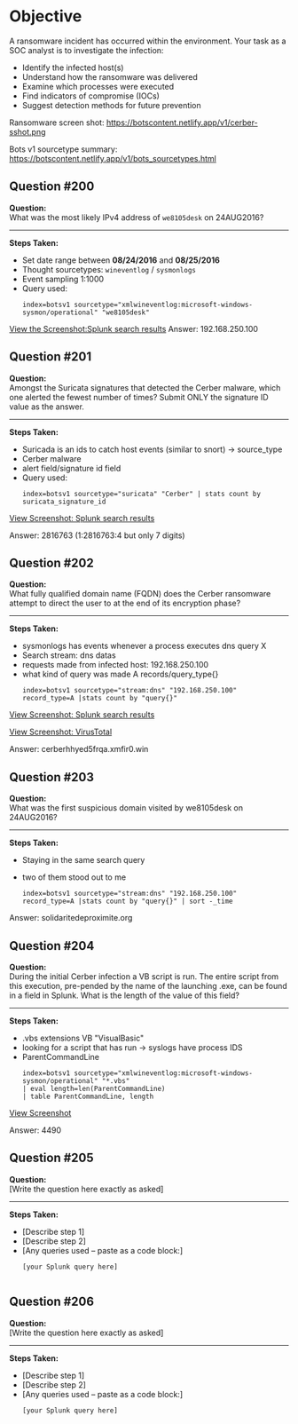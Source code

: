 #  Objective

A ransomware incident has occurred within the environment. Your task as a SOC analyst is to investigate the infection:
- Identify the infected host(s)
- Understand how the ransomware was delivered
- Examine which processes were executed
- Find indicators of compromise (IOCs)
- Suggest detection methods for future prevention

Ransomware screen shot: https://botscontent.netlify.app/v1/cerber-sshot.png

Bots v1 sourcetype summary: https://botscontent.netlify.app/v1/bots_sourcetypes.html

## Question #200

**Question:**  
What was the most likely IPv4 address of `we8105desk` on 24AUG2016?

---

**Steps Taken:**

- Set date range between **08/24/2016** and **08/25/2016**  
- Thought sourcetypes: `wineventlog` / `sysmonlogs`
- Event sampling 1:1000
- Query used:  
  ```splunk
  index=botsv1 sourcetype="xmlwineventlog:microsoft-windows-sysmon/operational" "we8105desk"
[View the Screenshot:Splunk search results](screenshots/Screenshot%202025-05-27%20153321.png)
Answer:
192.168.250.100

## Question #201

**Question:**  
Amongst the Suricata signatures that detected the Cerber malware, which one alerted the fewest number of times? Submit ONLY the signature ID value as the answer.

---

**Steps Taken:**

- Suricada is an ids to catch host events (similar to snort) -> source_type  
- Cerber malware
- alert field/signature id field
- Query used:  
  ```splunk
  index=botsv1 sourcetype="suricata" "Cerber" | stats count by suricata_signature_id

[View Screenshot: Splunk search results](screenshots/Screenshot%202025-05-27%20160323.png)

Answer:
2816763 (1:2816763:4 but only 7 digits)
## Question #202

**Question:**  
What fully qualified domain name (FQDN) does the Cerber ransomware attempt to direct the user to at the end of its encryption phase?

---

**Steps Taken:**

- sysmonlogs has events whenever a process executes dns query X
- Search stream: dns datas
- requests made from infected host: 192.168.250.100
- what kind of query was made A records/query_type{}
  ```splunk
  index=botsv1 sourcetype="stream:dns" "192.168.250.100" record_type=A |stats count by "query{}"

[View Screenshot: Splunk search results](screenshots/Screenshot%202025-05-27%20162732.png)

[View Screenshot: VirusTotal](screenshots/Screenshot%202025-05-27%20162844.png)

Answer:
cerberhhyed5frqa.xmfir0.win

## Question #203
**Question:**  
What was the first suspicious domain visited by we8105desk on 24AUG2016?

---

**Steps Taken:**

- Staying in the same search query
- two of them stood out to me

  ```splunk
  index=botsv1 sourcetype="stream:dns" "192.168.250.100" record_type=A |stats count by "query{}" | sort -_time

Answer:
solidaritedeproximite.org

## Question #204

**Question:**  
During the initial Cerber infection a VB script is run. The entire script from this execution, pre-pended by the name of the launching .exe, can be found in a field in Splunk. What is the length of the value of this field?

---

**Steps Taken:**

- .vbs extensions VB "VisualBasic"
- looking for a script that has run -> syslogs have process IDS
- ParentCommandLine
  ```splunk
  index=botsv1 sourcetype="xmlwineventlog:microsoft-windows-sysmon/operational" "*.vbs"
  | eval length=len(ParentCommandLine)
  | table ParentCommandLine, length
  
[View Screenshot](screenshots/Screenshot%202025-05-27%20172151.png)

Answer: 4490

## Question #205

**Question:**  
[Write the question here exactly as asked]

---

**Steps Taken:**

- [Describe step 1]
- [Describe step 2]
- [Any queries used – paste as a code block:]
  ```splunk
  [your Splunk query here]


## Question #206
**Question:**  
[Write the question here exactly as asked]

---

**Steps Taken:**

- [Describe step 1]
- [Describe step 2]
- [Any queries used – paste as a code block:]
  ```splunk
  [your Splunk query here]





